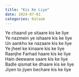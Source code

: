```yaml
---
title: "Kis Ke Liye"
date: 2024-07-01
categories: Kalaam
---
```


Ye chaand ye sitaare kis ke liye  
Ye nazmein ye ishaare kis ke liye  
Un aankho ke nazaare kis ke liye  
Ye jheel ke kinaare kis ke liye  
Raanjhe Farhad haare kis ke liye  
Hain deewane saare kis ke liye  
Badle qismat ke dhaare kis ke liye  
Jiyen to jiyen bechare kis ke liye  
